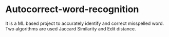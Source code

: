 # Autocorrect-word-recognition
It is a ML based project to accurately identify and correct misspelled word.
Two algorithms are used Jaccard Similarity and Edit distance.
